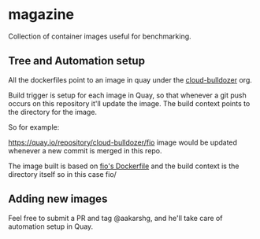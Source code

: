# magazine
Collection of container images useful for benchmarking.

## Tree and Automation setup

All the dockerfiles point to an image in quay under the [cloud-bulldozer](https://quay.io/organization/cloud-bulldozer?tab=repos) org.

Build trigger is setup for each image in Quay, so that whenever a git push occurs on this repository it'll update the image. 
The build context points to the directory for the image.

So for example: 

https://quay.io/repository/cloud-bulldozer/fio image would be updated whenever a new commit is merged in this repo.

The image built is based on [fio's Dockerfile](fio/Dockerfile) and the build context is the directory itself so in this case fio/ 


## Adding new images

Feel free to submit a PR and tag @aakarshg, and he'll take care of automation setup in Quay. 
